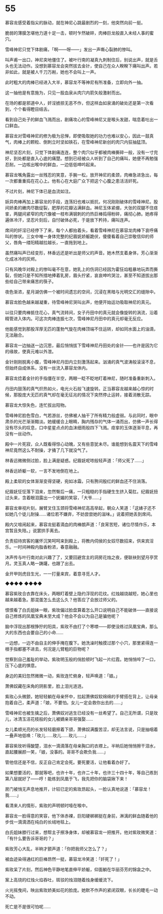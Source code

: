 # 55

慕容龙感受着指尖的脉动，就在神尼心跳最剧烈的一刻，他突然向前一挺。

脆弱的薄膜怎堪他力道十足一击，顿时乍然破碎，肉棒巨龙般直入未经人事的蜜穴。

雪峰神尼只觉下体剧痛，「啊——呀——」发出一声嘶心裂肺的惨叫。

叫声甫一出口，神尼突地僵住了。被叶行南的凝真九刺制住后，别说出声，就是舌头也无法动作。没想到慕容龙会突然拔去金针，使自己在众人睽睽下痛叫出声。若非如此，就是被人千刀万剐，她也不会叫上一声。

此时粗大的肉棒已经进入大半，慕容龙不等神尼有所准备，立即向外一抽。

这一抽他是有意施为，只见一股血泉从肉穴内箭矢般激射而出。

在场的都是邪道中人，奸淫掳掠无恶不作，但这样血如泉涌的破处还是第一次看到，个个看得瞪目结舌。

看到自己处子的鲜血飞溅而出，剧痛攻心的雪峰神尼又是喉头发甜，喘息着吐出一口鲜血。

慕容龙对雪峰神尼的修为极为忌惮，即使吸取她的功力也难以安心，因此一鼓真气，肉棒上的颗粒、倒刺立时坚如铁石，在雪峰神尼新创的肉穴内狂抽猛顶。

神尼坚忍片刻，只觉下体剧痛连连，整个肉穴似乎都被肉棒撕碎一般，没有一寸完好，到处都是直入心底的痛楚。想到已经被众人听到了自己的痛叫，她便不再勉强忍耐。一边咳出喉中的鲜血，一边低低呻吟起来。

慕容龙嘴角露出一丝残忍的笑意，手腕一松，放开神尼的柔颈，肉棒急进急出，每一次都重重捣在花心上。他有心在大庭广众下把这个心腹之患活活奸死。

不过片刻，神尼下体已是血流如注。

妖异肉棒再加上慕容龙的手段，连荡妇也难以抵抗，何况刚刚破体的雪峰神尼。股间娇柔的嫩肉尽数绽裂，肥厚的花瓣沾满鲜血。神尼玉体紧绷，大张的双腿不住痉挛，两腿间紧窄的肉穴像被一枝布满钢刺的灼热巨棒捣得粉碎，痛彻心肺。她疼得遍体冷汗，坚忍片刻后，自忖破体必死，于是放下矜持，痛叫连声。

席间的奸淫已经停下了来，每个人都抬着头，看着雪峰神尼在慕容龙肉棒下哀呼痛叫的惨状。三女中唯一身体完整的纪眉妩娇躯跪伏，傻傻看着自己崇敬信仰的师父，唇角一缕阳精越拉越长，一直拖到地上。

虽然痛叫声已经变形，林香远还是听出是师父的声音。她木然支着身体，芳心渐渐化成冰冷的灰烬。

只有风晚华对殿上的惨叫毫不在意，她乳上的伤洞已经因为霍狂焰粗暴地玩弄而撕裂，但她只是不知所措地捧着乳房，眉头拧紧，哀哀呻吟哭泣，甚至不知道拔出那些给自己带来痛苦的筷子。

夜色渐浓，星月湖仿佛一个被时间遗忘的空间，沉浸在黑暗与光明交汇的缝隙中。

慕容龙脸色越来越凝重，待雪峰神尼哭叫出声，他便开始运功吸取神尼的真元。

以往只要肉棒抵住花心，真气流转间，女子丹田中的真元就会像旋转的涡流，沿着精管进入体内。可这次肉棒连振七次，雪峰神尼丹田中的真元却毫无反应。

他能感觉到那股浑厚无匹的蓬勃气旋在肉棒顶端不住运转，却如同水面上的油滴，无法融合。

慕容龙一边抽送一边沉思，最后悄悄拔下雪峰神尼丹田处的金针——也许是因为它的缘故，使真元难以外泄。

金针刚刚脱离小腹，雪峰神尼丹田内立刻激荡起来。汹涌的真气波涛般滚滚不息，但始终自成体系，没有一丝流入慕容龙体内。

慕容龙捻着金针的手指僵在半空，两眼一眨不眨地盯着神尼，随时准备重新刺入。

丹田内鼓荡的真气炽热如火，电光火石般飞速旋转。正当慕容龙越来越心惊的时候，那股庞大无匹的真气却在毫无征兆的情况下突然停止运转，接着消散无踪。

慕容龙大惊失色，连忙拔出阳物。

雪峰神尼脸色雪白，气若游丝，仿佛被人抽干了所有精力般虚弱。与此同时，眼中肃杀的光芒渐渐黯淡。她缓缓合上眼睛，胸内残存的气体一涌而出，仿佛一声长得没有尽头的叹息，口中星星点点的血沫细雨般四下飞溅。痉挛的玉体逐渐平息，再没有一丝动作。

殿中一片死寂，众人既看得惊心动魄，又有些意犹未尽。谁能想到名震天下的雪峰神尼竟然这么不耐操，才捅了几下就没气了。

林香远微微侧过脸，脸上满是疑惑。纪眉妩呢哝般轻声道：「师父死了……」

林香远娇躯一软，一言不发地倒在地上。

殿上柔软的女体渐渐变得坚硬，宛如冰霜，只有胯间殷红的鲜血还不住淌落。

纪眉妩怔怔落下泪来，忽然臀后一痛，一只粗糙的手指硬生生挤入菊肛。纪眉妩扭过头来，含着眼泪露出一个妩媚的笑容，「大爷……」

慕容龙审视片刻，展臂叉住玉颈将雪峰神尼高高举起，朝众人笑道：「这婊子还不如她几个徒儿耐操……诸位若不嫌弃，不妨尝尝她的滋味。」说着把她丢到席间。

殿内又喧闹起来，慕容龙挺着滴血的肉棒朗声道：「良宵苦短，诸位尽情作乐，本宫暂且失陪。」说罢拱手离去。

负责招待宾客的屠怀沉笑呵呵来到殿上，将教内伺侯的女奴尽数招来，供来宾淫乐。一时间神殿内脂香粉浓，春意融融。

沐声传与叶行南对此兴趣了了，又要回避宫主的洞房花烛之夜，便联袂到望月亭赏月。灵玉真人略一踌躇，也跟了出去。

金开甲则虎目生光，一一打量来宾，着意寻觅人才。

◆◆◆◆ ◆◆◆◆

慕容紫玫合衣靠在床头，两眼盯着壁上隐约浮现的花纹。红烛越烧越短，她心里也越来越着急。那混蛋怎么去这么久？他答应了会放过师父的。

恨恨看了白氏姐妹一眼，紫玫偏过脸盘算着怎么开口说明自己不能破体——直接说自己修炼的凤凰宝典未至大成？他会不会以为自己是骗他呢？

脑中浮现出那根狰狞的阳具，紫玫不由打了个寒噤——即使没练过凤凰宝典，那么大的东西也会要自己的小命……

一边想，一边不由自主的伸手掩在腹下。她洗澡时触摸过那个小穴，那里紧得连一根手指都塞不进去，何况是儿臂粗的巨物呢？

觉察到自己羞耻的举动，紫玫明玉般的俏脸顿时飞起一片红霞。她悄悄啐了一口，压下心底的惧意。

身边的美妇忽然微微一动，紫玫连忙俯身，轻声唤道：「娘。」

萧佛奴藏在床角的阴影里，脸上泪光涟涟。

紫玫心头微颤，她轻轻躺在母亲怀中，拉起萧佛奴软绵绵的手臂搭在背上，让母亲抱着自己，柔声道：「娘，不要怕。女儿一定会救你出去的……」

雪峰神尼也被生擒之后，萧佛奴对逃生已经没有一丝希望了。自己无所谓，只是玫儿，冰清玉洁花枝般的女儿被嫡亲哥哥强娶……

女儿柔顺光亮的长发轻轻磨擦着下颌，萧佛奴满腹苦涩，却无法言说，只是抽咽着一叠声地低唤：「玫儿……玫儿……玫儿……」

慕容紫玫听得酸楚，泪水一滴滴落在母亲胸口的衣襟上。半晌后她悄悄擦干泪水，直起腰展颜一笑，「娘，没事的。哥哥不会欺负我……」

管他信还是不信，反正自己肯定会死。要死要活，让他看着办好了。

如果想要活的，那就等吧，也许十年，也许二十年，也许三十四十年，等自己练到第八层就好了——哼！能练到凤凰于飞，我先把你的脑袋揪下来！

房门被悄无声息地推开，计较已定的紫玫昂起头，一脸认真地说道：「慕容龙！我……」

看清来人的情形，紫玫的声明顿时噎在喉中。

慕容龙一脸得意的笑容，他下体赤裸，巨阳硬梆梆挺在身前，淋漓的鲜血随着他的步伐一滴滴洒在纯白的长绒地毯上。

白氏姐妹膝行过来，想帮主子擦净身体，却被慕容龙一把推开。他对紫玫微笑道：「有什么要告诉哥哥的？」

紫玫芳心大乱，半晌才颤声道：「你把我师父怎么了？」

被血迹染得通红的巨棒昂然一挺，慕容龙冷笑道：「奸死了！」

紫玫呆了片刻，然后神色平静地笔直伸平娇躯，仰面躺在华丽芬芳的锦衾之中。

案上高烧的红烛火焰吞吐，斑驳的烛泪随着烛身缓缓流下。

火光摇曳间，映出紫玫娇美如花的脸庞。她默不作声的紧闭双眼，长长的睫毛一动不动。

死亡是不是很可怕呢……

